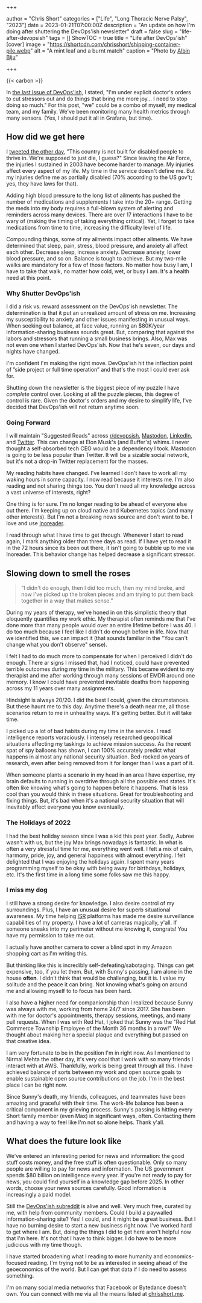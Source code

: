 +++

author = "Chris Short"
categories = ["Life", "Long Thoracic Nerve Palsy", "2023"]
date = 2023-01-21T07:00:00Z
description = "An update on how I'm doing after shuttering the DevOps'ish newsletter"
draft = false
slug = "life-after-devopsish"
tags = []
ShowTOC = true
title = "Life after DevOps'ish"
[cover]
image = "https://shortcdn.com/chrisshort/shipping-container-pile.webp"
alt = "A mint leaf and a burnt match"
caption = "Photo by [Albin Biju](https://www.pexels.com/photo/green-leaf-and-burnt-match-on-white-background-5800355/)"

+++

{{< carbon >}}

In [the last issue of DevOps'ish](https://devopsish.com/292/), I stated, "I'm under explicit doctor's orders to cut stressors out and do things that bring me more joy... I need to stop doing so much." For this post, "we" could be a combo of myself, my medical team, and my family. We've been monitoring many health metrics through many sensors. (Yes, I should put it all in Grafana, but time).

## How did we get here

I [tweeted the other day](https://twitter.com/ChrisShort/status/1623689050094817280), "This country is not built for disabled people to thrive in. We're supposed to just die, I guess?" Since leaving the Air Force, the injuries I sustained in 2003 have become harder to manage. My injuries affect every aspect of my life. My time in the service doesn't define me. But my injuries define me as partially disabled (70% according to the US gov't; yes, they have laws for that).

Adding high blood pressure to the long list of ailments has pushed the number of medications and supplements I take into the 20+ range. Getting the meds into my body requires a full-blown system of alerting and reminders across many devices. There are over 17 interactions I have to be wary of (making the timing of taking everything critical). Yet, I forget to take medications from time to time, increasing the difficulty level of life.

Compounding things, some of my ailments impact other ailments. We have determined that sleep, pain, stress, blood pressure, and anxiety all affect each other. Decrease sleep, increase anxiety. Decrease anxiety, lower blood pressure, and so on. Balance is tough to achieve. But my two-mile walks are mandatory for a few of those factors. No matter how busy I am, I have to take that walk, no matter how cold, wet, or busy I am. It's a health need at this point.

### Why Shutter DevOps'ish

I did a risk vs. reward assessment on the DevOps'ish newsletter. The determination is that it put an unrealized amount of stress on me. Increasing my susceptibility to anxiety and other issues manifesting in unusual ways. When seeking out balance, at face value, running an $80K/year information-sharing business sounds great. But, comparing that against the labors and stressors that running a small business brings. Also, Max was not even one when I started DevOps'ish. Now that he's seven, our days and nights have changed. 

I'm confident I'm making the right move. DevOps'ish hit the inflection point of ”side project or full time operation” and that's the most I could ever ask for.

Shutting down the newsletter is the biggest piece of my puzzle I have *complete* control over. Looking at all the puzzle pieces, this degree of control is rare. Given the doctor's orders and my desire to simplify life, I've decided that DevOps'ish will not return anytime soon.

### Going Forward

I will maintain "Suggested Reads" across [r/devopsish](https://www.reddit.com/r/devopsish/), [Mastodon](https://hachyderm.io/@ChrisShort), [LinkedIn](https://www.linkedin.com/in/thechrisshort), and [Twitter](https://twitter.com/ChrisShort). This can change at Elon Musk's (and Buffer's) whims. I never thought a self-absorbed tech CEO would be a dependency I took. Mastodon is going to be less popular than Twitter. It will be a sizable social network, but it's not a drop-in Twitter replacement for the masses.

My reading habits have changed. I've learned I don't have to work all my waking hours in some capacity. I now read because it interests me. I'm also reading and not sharing things too. You don't need all my knowledge across a vast universe of interests, right?

One thing is for sure. I'm no longer reading to be ahead of everyone else out there. I'm keeping up on cloud native and Kubernetes topics (and many other interests). But I'm not a breaking news source and don't want to be. I love and use [Inoreader](https://www.inoreader.com).

I read through what I have time to get through. Whenever I start to read again, I mark anything older than three days as read. If I have yet to read it in the 72 hours since its been out there, it isn't going to bubble up to me via Inoreader. This behavior change has helped decrease a significant stressor.

## Slowing down to smell the roses

> “I didn't do enough, then I did too much, then my mind broke, and now I've picked up the broken pieces and am trying to put them back together in a way that makes sense.”

During my years of therapy, we've honed in on this simplistic theory that eloquently quantifies my work ethic. My therapist often reminds me that I've done more than many people would over an entire lifetime before I was 40. I do too much because I feel like I didn't do enough before in life. Now that we identified this, we can impact it (that sounds familiar in the "You can't change what you don't observe" sense).

I felt I had to do much more to compensate for when I perceived I didn't do enough. There ar signs I missed that, had I noticed, could have prevented terrible outcomes during my time in the military. This became evident to my therapist and me after working through many sessions of EMDR around one memory. I know I could have prevented inevitable deaths from happening across my 11 years over many assignments.

Hindsight is always 20/20. I did the best I could, given the circumstances. But these haunt me to this day. Anytime there's a death near me, all those scenarios return to me in unhealthy ways. It's getting better. But it will take time.

I picked up a lot of bad habits during my time in the service. I read intelligence reports voraciously. I intensely researched geopolitical situations affecting my taskings to achieve mission success. As the recent spat of spy balloons has shown, I can 100% accurately predict what happens in almost any national security situation. Bed-rocked on years of research, even after being removed from it for longer than I was a part of it.

When someone plants a scenario in my head in an area I have expertise, my brain defaults to running in overdrive through all the possible end states. It's often like knowing what's going to happen before it happens. That is less cool than you would think in these situations. Great for troubleshooting and fixing things. But, it's bad when it's a national security situation that will inevitably affect everyone you know eventually.

### The Holidays of 2022

I had the best holiday season since I was a kid this past year. Sadly, Aubree wasn't with us, but the joy Max brings nowadays is fantastic. In what is often a very stressful time for me, everything went well. I felt a mix of calm, harmony, pride, joy, and general happiness with almost everything. I felt delighted that I was enjoying the holidays again. I spent many years programming myself to be okay with being away for birthdays, holidays, etc. It's the first time in a long time some folks saw me this happy.

### I miss my dog

I still have a strong desire for knowledge. I also desire control of my surroundings. Plus, I have an unusual desire for superb situational awareness. My time helping [ISR](https://www.airuniversity.af.edu/ISR/) platforms has made me desire surveillance capabilities of my property. I have a lot of cameras magically, y'all. If someone sneaks into my perimeter without me knowing it, congrats! You have my permission to take me out.

I actually have another camera to cover a blind spot in my Amazon shopping cart as I'm writing this.

But thinking like this is incredibly self-defeating/sabotaging. Things can get expensive, too, if you let them. But, with Sunny's passing, I am alone in the house **often**. I didn't think that would be challenging, but it is. I value my solitude and the peace it can bring. Not knowing what's going on around me and allowing myself to to focus has been hard.

I also have a higher need for companionship than I realized because Sunny was always with me, working from home 24/7 since 2017. She has been with me for doctor's appointments, therapy sessions, meetings, and many pull requests. When I was with Red Hat, I joked that Sunny was the "Red Hat Commerce Township Employee of the Month 36 months in a row!" We thought about making her a special plaque and everything but passed on that creative idea.

I am very fortunate to be in the position I'm in right now. As I mentioned to Nirmal Mehta the other day, it's very cool that I work with so many friends I interact with at AWS. Thankfully, work is being great through all this. I have achieved balance of sorts between my work and open source goals to enable sustainable open source contributions on the job. I'm in the best place I can be right now.

Since Sunny's death, my friends, colleagues, and teammates have been amazing and graceful with their time. The work-life balance has been a critical component in my grieving process. Sunny's passing is hitting every Short family member (even Max) in significant ways, often. Contacting them and having a way to feel like I'm not so alone helps. Thank y'all.

## What does the future look like

We've entered an interesting period for news and information: the good stuff costs money, and the free stuff is often questionable. Only so many people are willing to pay for news and information. The US government spends $80 billion on intelligence every year. If you're not ready to pay for news, you could find yourself in a knowledge gap before 2025. In other words, choose your news sources carefully. Good information is increasingly a paid model.

Still the [DevOps'ish subreddit](https://www.reddit.com/r/devopsish/) is alive and well. Very much free, curated by me, with help from community members. Could I build a paywalled information-sharing site? Yes! I could, and it might be a great business. But I have no burning desire to start a new business right now. I've worked hard to get where I am. But, doing the things I did to get here aren't helpful now that I'm here. It's not that I have to think bigger. I do have to be more judicious with my time though.

I have started broadening what I reading to more humanity and economics-focused reading. I'm trying not to be as interested in seeing ahead of the geoeconomics of the world. But I can get that data if I do need to assess something.

I'm on many social media networks that Facebook or Bytedance doesn't own. You can connect with me via all the means listed at [chrisshort.me](https://chrisshort.me).
